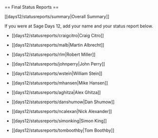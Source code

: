 == Final Status Reports ==

[[days12/statusreports/summary|Overall Summary]]

If you were at Sage Days 12, add your name and your status report below.

 * [[days12/statusreports/craigcitro|Craig Citro]]

 * [[days12/statusreports/malb|Martin Albrecht]]

 * [[days12/statusreports/rlm|Robert Miller]]

 * [[days12/statusreports/johnperry|John Perry]]

 * [[days12/statusreports/wstein|William Stein]]

 * [[days12/statusreports/mhansen|Mike Hansen]]

 * [[days12/statusreports/aghitza|Alex Ghitza]]

 * [[days12/statusreports/danshumow|Dan Shumow]]

 * [[days12/statusreports/ncalexan|Nick Alexander]]

 * [[days12/statusreports/simonking|Simon King]]

 * [[days12/statusreports/tomboothby|Tom Boothby]]
